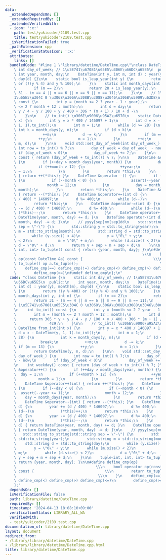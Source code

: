 ```yaml
---
data:
  _extendedDependsOn: []
  _extendedRequiredBy: []
  _extendedVerifiedWith:
  - icon: ':x:'
    path: test/yukicoder/2109.test.cpp
    title: test/yukicoder/2109.test.cpp
  _isVerificationFailed: true
  _pathExtension: cpp
  _verificationStatusIcon: ':x:'
  attributes:
    links: []
  bundledCode: "#line 1 \"library/datetime/DateTime.cpp\"\nclass DateTime {\n    static\
    \ int day_of_week; // 1\u5E741\u67081\u65E5\u306E\u66DC\u65E5\n  public:\n   \
    \ int year, month, day;\n    DateTime(int y, int m, int d) : year(y), month(m),\
    \ day(d) {}\n\n    static bool is_leap_year(int y) {\n        return !(y % 400)\
    \ or (!(y % 4) and y % 100);\n    }\n    static int month_days(int y, int m) {\n\
    \        if (m == 2)\n            return 28 + is_leap_year(y);\n        return\
    \ 31 - (m == 4 || m == 6 || m == 9 || m == 11);\n    }\n\n    // 1\u5E741\u6708\
    1\u65E5\u304C 0 \u3068\u306A\u308B\u3088\u3046\u306B\u5909\u63DB\n    int to_int()\
    \ const {\n        int y = (month <= 2 ? year - 1 : year);\n        int m = (month\
    \ <= 2 ? month + 12 : month);\n        int d = day;\n        return 365 * y +\
    \ y / 4 - y / 100 + y / 400 + 306 * (m + 1) / 10 + d -\n               429;\n\
    \    }\n\n    // to_int() \u306E\u9006\u95A2\u6570\n    static DateTime from_int(int\
    \ x) {\n        int y = x * 400 / 146097 + 1;\n        int d = x - DateTime(y,\
    \ 1, 1).to_int();\n        int m = 1;\n        while (d >= 28) {\n           \
    \ int k = month_days(y, m);\n            if (d < k)\n                break;\n\
    \            ++m;\n            d -= k;\n        }\n        if (m == 13) {\n  \
    \          ++y;\n            m = 1;\n        }\n        ++d;\n        return DateTime(y,\
    \ m, d);\n    }\n\n    void std::set_day_of_week(int day_of_week_) {\n       \
    \ int now = to_int() % 7;\n        day_of_week = day_of_week_ - now;\n       \
    \ if (day_of_week < 0)\n            day_of_week += 7;\n    }\n\n    int weekday()\
    \ const { return (day_of_week + to_int()) % 7; }\n\n    DateTime &operator++()\
    \ {\n        if (++day > month_days(year, month)) {\n            day = 1;\n  \
    \          if (++month > 12) {\n                ++year;\n                month\
    \ = 1;\n            }\n        }\n        return *this;\n    }\n    DateTime &operator++(int)\
    \ { return ++(*this); }\n    DateTime &operator--() {\n        if (--day < 0)\
    \ {\n            if (--month < 0) {\n                assert(--year >= 1);\n  \
    \              month = 12;\n            }\n            day = month_days(year,\
    \ month);\n        }\n        return *this;\n    }\n    DateTime &operator--(int)\
    \ { return --(*this); }\n    DateTime &operator+=(int d) {\n        year += (d\
    \ / 400) * 146097;\n        d %= 400;\n        while (d--)\n            (*this)++;\n\
    \        return *this;\n    }\n    DateTime &operator-=(int d) {\n        year\
    \ -= (d / 400) * 146097;\n        d %= 400;\n        while (d--)\n           \
    \ (*this)--;\n        return *this;\n    }\n    DateTime operator+(int d) { return\
    \ DateTime(year, month, day) += d; }\n    DateTime operator-(int d) { return DateTime(year,\
    \ month, day) -= d; }\n\n    // yyyy[sep]mm[sep]dd\n    std::string to_string(std::string\
    \ sep = \"-\") {\n        std::string y = std::to_string(year);\n        std::string\
    \ m = std::to_string(month);\n        std::string d = std::to_string(day);\n \
    \       while (y.size() < 4)\n            y = \"0\" + y;\n        while (m.size()\
    \ < 2)\n            m = \"0\" + m;\n        while (d.size() < 2)\n           \
    \ d = \"0\" + d;\n        return y + sep + m + sep + d;\n    }\n\n    tuple<int,\
    \ int, int> to_tuple() const { return {year, month, day}; }\n\n#define define_cmp(op)\
    \                                                         \\\n    bool operator\
    \ op(const DateTime &a) const {                                \\\n        return\
    \ to_tuple() op a.to_tuple();                                     \\\n    }\n\
    \    define_cmp(==) define_cmp(!=) define_cmp(<) define_cmp(>) define_cmp(<=)\n\
    \        define_cmp(>=)\n#undef define_cmp\n};\n"
  code: "class DateTime {\n    static int day_of_week; // 1\u5E741\u67081\u65E5\u306E\
    \u66DC\u65E5\n  public:\n    int year, month, day;\n    DateTime(int y, int m,\
    \ int d) : year(y), month(m), day(d) {}\n\n    static bool is_leap_year(int y)\
    \ {\n        return !(y % 400) or (!(y % 4) and y % 100);\n    }\n    static int\
    \ month_days(int y, int m) {\n        if (m == 2)\n            return 28 + is_leap_year(y);\n\
    \        return 31 - (m == 4 || m == 6 || m == 9 || m == 11);\n    }\n\n    //\
    \ 1\u5E741\u67081\u65E5\u304C 0 \u3068\u306A\u308B\u3088\u3046\u306B\u5909\u63DB\
    \n    int to_int() const {\n        int y = (month <= 2 ? year - 1 : year);\n\
    \        int m = (month <= 2 ? month + 12 : month);\n        int d = day;\n  \
    \      return 365 * y + y / 4 - y / 100 + y / 400 + 306 * (m + 1) / 10 + d -\n\
    \               429;\n    }\n\n    // to_int() \u306E\u9006\u95A2\u6570\n    static\
    \ DateTime from_int(int x) {\n        int y = x * 400 / 146097 + 1;\n        int\
    \ d = x - DateTime(y, 1, 1).to_int();\n        int m = 1;\n        while (d >=\
    \ 28) {\n            int k = month_days(y, m);\n            if (d < k)\n     \
    \           break;\n            ++m;\n            d -= k;\n        }\n       \
    \ if (m == 13) {\n            ++y;\n            m = 1;\n        }\n        ++d;\n\
    \        return DateTime(y, m, d);\n    }\n\n    void std::set_day_of_week(int\
    \ day_of_week_) {\n        int now = to_int() % 7;\n        day_of_week = day_of_week_\
    \ - now;\n        if (day_of_week < 0)\n            day_of_week += 7;\n    }\n\
    \n    int weekday() const { return (day_of_week + to_int()) % 7; }\n\n    DateTime\
    \ &operator++() {\n        if (++day > month_days(year, month)) {\n          \
    \  day = 1;\n            if (++month > 12) {\n                ++year;\n      \
    \          month = 1;\n            }\n        }\n        return *this;\n    }\n\
    \    DateTime &operator++(int) { return ++(*this); }\n    DateTime &operator--()\
    \ {\n        if (--day < 0) {\n            if (--month < 0) {\n              \
    \  assert(--year >= 1);\n                month = 12;\n            }\n        \
    \    day = month_days(year, month);\n        }\n        return *this;\n    }\n\
    \    DateTime &operator--(int) { return --(*this); }\n    DateTime &operator+=(int\
    \ d) {\n        year += (d / 400) * 146097;\n        d %= 400;\n        while\
    \ (d--)\n            (*this)++;\n        return *this;\n    }\n    DateTime &operator-=(int\
    \ d) {\n        year -= (d / 400) * 146097;\n        d %= 400;\n        while\
    \ (d--)\n            (*this)--;\n        return *this;\n    }\n    DateTime operator+(int\
    \ d) { return DateTime(year, month, day) += d; }\n    DateTime operator-(int d)\
    \ { return DateTime(year, month, day) -= d; }\n\n    // yyyy[sep]mm[sep]dd\n \
    \   std::string to_string(std::string sep = \"-\") {\n        std::string y =\
    \ std::to_string(year);\n        std::string m = std::to_string(month);\n    \
    \    std::string d = std::to_string(day);\n        while (y.size() < 4)\n    \
    \        y = \"0\" + y;\n        while (m.size() < 2)\n            m = \"0\" +\
    \ m;\n        while (d.size() < 2)\n            d = \"0\" + d;\n        return\
    \ y + sep + m + sep + d;\n    }\n\n    tuple<int, int, int> to_tuple() const {\
    \ return {year, month, day}; }\n\n#define define_cmp(op)                     \
    \                                    \\\n    bool operator op(const DateTime &a)\
    \ const {                                \\\n        return to_tuple() op a.to_tuple();\
    \                                     \\\n    }\n    define_cmp(==) define_cmp(!=)\
    \ define_cmp(<) define_cmp(>) define_cmp(<=)\n        define_cmp(>=)\n#undef define_cmp\n\
    };"
  dependsOn: []
  isVerificationFile: false
  path: library/datetime/DateTime.cpp
  requiredBy: []
  timestamp: '2024-04-13 18:08:10+09:00'
  verificationStatus: LIBRARY_ALL_WA
  verifiedWith:
  - test/yukicoder/2109.test.cpp
documentation_of: library/datetime/DateTime.cpp
layout: document
redirect_from:
- /library/library/datetime/DateTime.cpp
- /library/library/datetime/DateTime.cpp.html
title: library/datetime/DateTime.cpp
---
```

